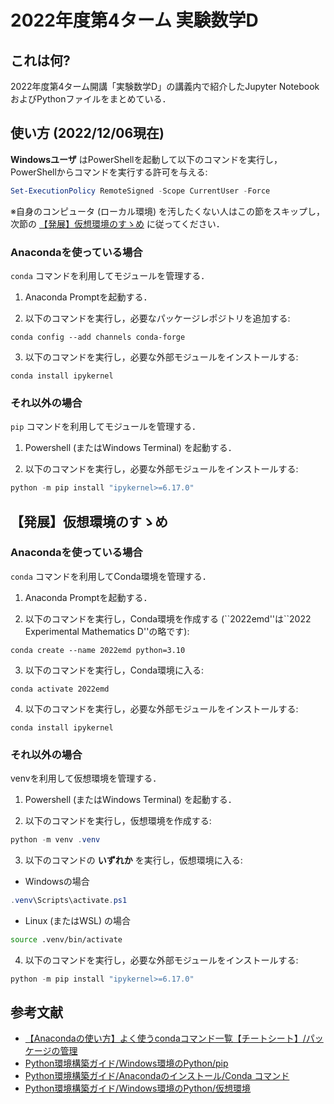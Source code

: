 # 2022年度第4ターム 実験数学D

## これは何?

2022年度第4ターム開講「実験数学D」の講義内で紹介したJupyter NotebookおよびPythonファイルをまとめている．

## 使い方 (2022/12/06現在)

**Windowsユーザ** はPowerShellを起動して以下のコマンドを実行し，PowerShellからコマンドを実行する許可を与える:

```powershell
Set-ExecutionPolicy RemoteSigned -Scope CurrentUser -Force
```

※自身のコンピュータ (ローカル環境) を汚したくない人はこの節をスキップし，次節の [【発展】仮想環境のすゝめ](https://github.com/fumiyanll23/2022-experimental-mathematics-c/tree/main#%E7%99%BA%E5%B1%95%E4%BB%AE%E6%83%B3%E7%92%B0%E5%A2%83%E3%81%AE%E3%81%99%E3%82%9D%E3%82%81) に従ってください．

### Anacondaを使っている場合

`conda` コマンドを利用してモジュールを管理する．

1. Anaconda Promptを起動する．

2. 以下のコマンドを実行し，必要なパッケージレポジトリを追加する:

```terminal
conda config --add channels conda-forge
```

3. 以下のコマンドを実行し，必要な外部モジュールをインストールする:

```terminal
conda install ipykernel
```

### それ以外の場合

`pip` コマンドを利用してモジュールを管理する．

1. Powershell (またはWindows Terminal) を起動する．

2. 以下のコマンドを実行し，必要な外部モジュールをインストールする:

```powershell
python -m pip install "ipykernel>=6.17.0"
```

## 【発展】仮想環境のすゝめ

### Anacondaを使っている場合

`conda` コマンドを利用してConda環境を管理する．

1. Anaconda Promptを起動する．

2. 以下のコマンドを実行し，Conda環境を作成する (\``2022emd''は\``2022 Experimental Mathematics D''の略です):

```terminal
conda create --name 2022emd python=3.10
```

3. 以下のコマンドを実行し，Conda環境に入る:

```terminal
conda activate 2022emd
```

4. 以下のコマンドを実行し，必要な外部モジュールをインストールする:

```terminal
conda install ipykernel
```

### それ以外の場合

venvを利用して仮想環境を管理する．

1. Powershell (またはWindows Terminal) を起動する．

2. 以下のコマンドを実行し，仮想環境を作成する:

```powershell
python -m venv .venv
```

3. 以下のコマンドの **いずれか** を実行し，仮想環境に入る:

- Windowsの場合

```powershell
.venv\Scripts\activate.ps1
```

- Linux (またはWSL) の場合

```bash
source .venv/bin/activate
```

4. 以下のコマンドを実行し，必要な外部モジュールをインストールする:

```powershell
python -m pip install "ipykernel>=6.17.0"
```

## 参考文献

- [【Anacondaの使い方】よく使うcondaコマンド一覧【チートシート】/パッケージの管理](https://hogelog.com/python/conda-command.html#toc7)
- [Python環境構築ガイド/Windows環境のPython/pip](https://www.python.jp/install/windows/pip.html)
- [Python環境構築ガイド/Anacondaのインストール/Conda コマンド](https://www.python.jp/install/anaconda/conda.html)
- [Python環境構築ガイド/Windows環境のPython/仮想環境](https://www.python.jp/install/windows/venv.html)
